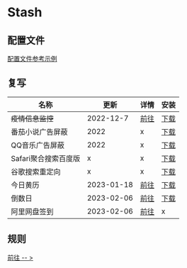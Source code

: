 # Stash

## 配置文件
[配置文件参考示例](https://raw.githubusercontent.com/zqzess/rule_for_quantumultX/master/Stash/zqzess_clash_ios.yaml)

## 复写
| 名称            | 更新        | 详情                                                                                     | 安装                                                                                                                 | 
|---------------|-----------|----------------------------------------------------------------------------------------|--------------------------------------------------------------------------------------------------------------------|
| ~~疫情信息监控~~    | 2022-12-7 | [前往](https://github.com/zqzess/rule_for_quantumultX/tree/master/js/Mine/covid19)       | [下载](https://raw.githubusercontent.com/zqzess/rule_for_quantumultX/master/Stash/override/COVID19.stoverride)       |
| 番茄小说广告屏蔽      | 2022      | x                                                                                      | [下载](https://raw.githubusercontent.com/zqzess/rule_for_quantumultX/master/Stash/override/FanQieNovel.stoverride)   |
| QQ音乐广告屏蔽      | 2022      | x                                                                                      | [下载](https://raw.githubusercontent.com/zqzess/rule_for_quantumultX/master/Stash/override/QMusicAd.stoverride)      |
| Safari聚合搜索百度版 | x         | x                                                                                      | [下载](https://raw.githubusercontent.com/zqzess/rule_for_quantumultX/master/Stash/override/Qsearch.stoverride)       |
| 谷歌搜索重定向       | x         | x                                                                                      | [下载](https://raw.githubusercontent.com/zqzess/rule_for_quantumultX/master/Stash/override/GoogleRewrite.stoverride) |
| 今日黄历          | 2023-01-18        | [前往](https://github.com/zqzess/rule_for_quantumultX/tree/master/js/Mine/wnCalendar)    | [下载](https://raw.githubusercontent.com/zqzess/rule_for_quantumultX/master/Stash/override/wnCalendar.stoverride)    |
| 倒数日           | 2023-02-06 | [前往](https://github.com/zqzess/rule_for_quantumultX/tree/master/js/Mine/wnCalendar)    | [下载](https://raw.githubusercontent.com/zqzess/rule_for_quantumultX/master/Stash/override/DaysMatter.stoverride)    |
| 阿里网盘签到        | 2023-02-06 | [前往](https://github.com/zqzess/rule_for_quantumultX/tree/master/js/Mine/aDriveCheckIn) | x                                                                                                                  |

## 规则
[前往 -- >](https://github.com/zqzess/rule_for_quantumultX/tree/master/Stash/ruleList)